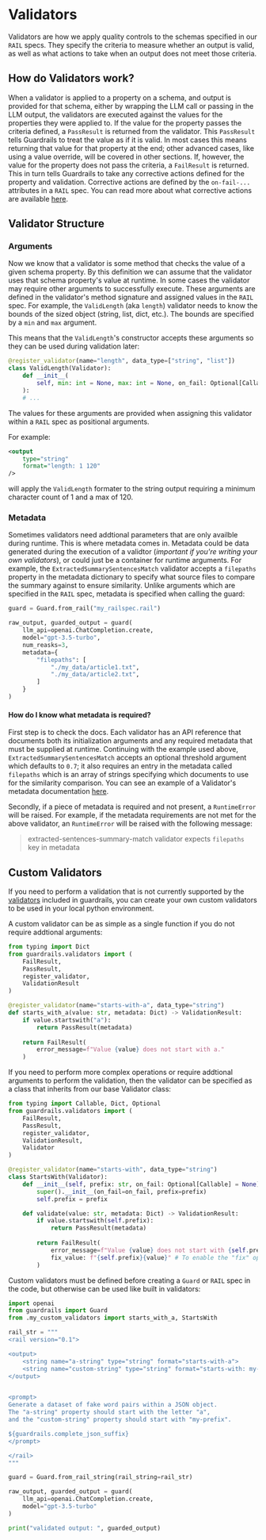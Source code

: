 # Validators

Validators are how we apply quality controls to the schemas specified in our `RAIL` specs.  They specify the criteria to measure whether an output is valid, as well as what actions to take when an output does not meet those criteria.

## How do Validators work?
When a validator is applied to a property on a schema, and output is provided for that schema, either by wrapping the LLM call or passing in the LLM output, the validators are executed against the values for the properties they were applied to.  If the value for the property passes the criteria defined, a `PassResult` is returned from the validator.  This `PassResult` tells Guardrails to treat the value as if it is valid.  In most cases this means returning that value for that property at the end; other advanced cases, like using a value override, will be covered in other sections.  If, however, the value for the property does not pass the criteria, a `FailResult` is returned.  This in turn tells Guardrails to take any corrective actions defined for the property and validation.  Corrective actions are defined by the `on-fail-...` attributes in a `RAIL` spec.  You can read more about what corrective actions are available [here](/concepts/output/#specifying-corrective-actions).

## Validator Structure
### Arguments
Now we know that a validator is some method that checks the value of a given schema property.  By this definition we can assume that the validator uses that schema property's value at runtime.  In some cases the validator may require other arguments to successfully execute.  These arguments are defined in the validator's method signature and assigned values in the `RAIL` spec.  For example, the `ValidLength` (aka `length`) validator needs to know the bounds of the sized object (string, list, dict, etc.).  The bounds are specified by a `min` and `max` argument.

This means that the `ValidLength`'s constructor accepts these arguments so they can be used during validation later:
```python
@register_validator(name="length", data_type=["string", "list"])
class ValidLength(Validator):
    def __init__(
        self, min: int = None, max: int = None, on_fail: Optional[Callable] = None
    ):
    # ...
```

The values for these arguments are provided when assigning this validator within a `RAIL` spec as positional arguments.

For example:
```xml
<output
    type="string"
    format="length: 1 120"
/>
```
will apply the `ValidLength` formater to the string output requiring a minimum character count of 1 and a max of 120.

### Metadata
Sometimes validators need addtional parameters that are only availble during runtime.  This is where metadata comes in.  Metadata could be data generated during the execution of a validtor (*important if you're writing your own validators*), or could just be a container for runtime arguments.  For example, the `ExtractedSummarySentencesMatch` validator accepts a `filepaths` property in the metadata dictionary to specify what source files to compare the summary against to ensure similarity.  Unlike arguments which are specified in the `RAIL` spec, metadata is specified when calling the guard:
```python
guard = Guard.from_rail("my_railspec.rail")

raw_output, guarded_output = guard(
    llm_api=openai.ChatCompletion.create,
    model="gpt-3.5-turbo",
    num_reasks=3,
    metadata={
        "filepaths": [
            "./my_data/article1.txt",
            "./my_data/article2.txt",
        ]
    }
)
```

#### How do I know what metadata is required?
First step is to check the docs.  Each validator has an API reference that documents both its initialization arguments and any required metadata that must be supplied at runtime.  Continuing with the example used above, `ExtractedSummarySentencesMatch` accepts an optional threshold argument which defaults to `0.7`; it also requires an entry in the metadata called `filepaths` which is an array of strings specifying which documents to use for the similarity comparison.  You can see an example of a Validator's metadata documentation [here](../api_reference/validators.md/#guardrails.validators.ExtractedSummarySentencesMatch).

Secondly, if a piece of metadata is required and not present, a `RuntimeError` will be raised.  For example, if the metadata requirements are not met for the above validator, an `RuntimeError` will be raised with the following message:

> extracted-sentences-summary-match validator expects `filepaths` key in metadata

## Custom Validators
If you need to perform a validation that is not currently supported by the [validators](../api_reference/validators.md) included in guardrails, you can create your own custom validators to be used in your local python environment.

A custom validator can be as simple as a single function if you do not require addtional arguments:
```py
from typing import Dict
from guardrails.validators import (
    FailResult,
    PassResult,
    register_validator,
    ValidationResult
)

@register_validator(name="starts-with-a", data_type="string")
def starts_with_a(value: str, metadata: Dict) -> ValidationResult:
    if value.startswith("a"):
        return PassResult(metadata)
    
    return FailResult(
        error_message=f"Value {value} does not start with a."
    )

```

If you need to perform more complex operations or require addtional arguments to perform the validation, then the validator can be specified as a class that inherits from our base Validator class:
```py
from typing import Callable, Dict, Optional
from guardrails.validators import (
    FailResult,
    PassResult,
    register_validator,
    ValidationResult,
    Validator
)

@register_validator(name="starts-with", data_type="string")
class StartsWith(Validator):
    def __init__(self, prefix: str, on_fail: Optional[Callable] = None):
        super().__init__(on_fail=on_fail, prefix=prefix)
        self.prefix = prefix

    def validate(value: str, metadata: Dict) -> ValidationResult:
        if value.startswith(self.prefix):
            return PassResult(metadata)
        
        return FailResult(
            error_message=f"Value {value} does not start with {self.prefix}.",
            fix_value: f"{self.prefix}{value}" # To enable the "fix" option for on-fail
        )
```

Custom validators must be defined before creating a `Guard` or `RAIL` spec in the code, but otherwise can be used like built in validators:
```py
import openai
from guardrails import Guard
from .my_custom_validators import starts_with_a, StartsWith

rail_str = """
<rail version="0.1">

<output>
    <string name="a-string" type="string" format="starts-with-a">
    <string name="custom-string" type="string" format="starts-with: my-prefix">
</output>


<prompt>
Generate a dataset of fake word pairs within a JSON object.
The "a-string" property should start with the letter "a",
and the "custom-string" property should start with "my-prefix".

${guardrails.complete_json_suffix}
</prompt>

</rail>
"""

guard = Guard.from_rail_string(rail_string=rail_str)

raw_output, guarded_output = guard(
    llm_api=openai.ChatCompletion.create,
    model="gpt-3.5-turbo"
)

print("validated output: ", guarded_output)
``` 